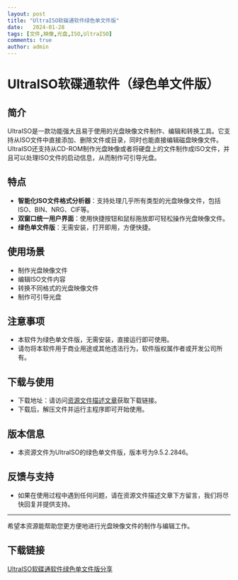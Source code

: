 ```yaml
---
layout: post
title: "UltraISO软碟通软件绿色单文件版"
date:   2024-01-28
tags: [文件,映像,光盘,ISO,UltraISO]
comments: true
author: admin
---
```

# UltraISO软碟通软件（绿色单文件版）

## 简介
UltraISO是一款功能强大且易于使用的光盘映像文件制作、编辑和转换工具。它支持从ISO文件中直接添加、删除文件或目录，同时也能直接编辑磁盘映像文件。UltraISO还支持从CD-ROM制作光盘映像或者将硬盘上的文件制作成ISO文件，并且可以处理ISO文件的启动信息，从而制作可引导光盘。

## 特点
- **智能化ISO文件格式分析器**：支持处理几乎所有类型的光盘映像文件，包括ISO、BIN、NRG、CIF等。
- **双窗口统一用户界面**：使用快捷按钮和鼠标拖放即可轻松操作光盘映像文件。
- **绿色单文件版**：无需安装，打开即用，方便快捷。

## 使用场景
- 制作光盘映像文件
- 编辑ISO文件内容
- 转换不同格式的光盘映像文件
- 制作可引导光盘

## 注意事项
- 本软件为绿色单文件版，无需安装，直接运行即可使用。
- 请勿将本软件用于商业用途或其他违法行为，软件版权属作者或开发公司所有。

## 下载与使用
- 下载地址：请访问[资源文件描述文章](https://blog.csdn.net/s553917481/article/details/120383589)获取下载链接。
- 下载后，解压文件并运行主程序即可开始使用。

## 版本信息
- 本资源文件为UltraISO的绿色单文件版，版本号为9.5.2.2846。

## 反馈与支持
- 如果在使用过程中遇到任何问题，请在资源文件描述文章下方留言，我们将尽快回复并提供支持。

---

希望本资源能帮助您更方便地进行光盘映像文件的制作与编辑工作。

## 下载链接

[UltraISO软碟通软件绿色单文件版分享](https://pan.quark.cn/s/978f406b6a57)